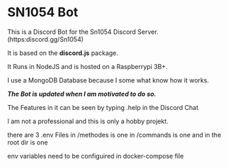 # SN1054 Bot

This is a Discord Bot for the Sn1054 Discord Server. (https:discord.gg/Sn1054)

It is based on the **discord.js** package.

It Runs in NodeJS and is hosted on a Raspberrypi 3B+.

I use a MongoDB Database because I some what know how it works.


***The Bot is updated when I am motivated to do so.***


The Features in it can be seen by typing .help in the Discord Chat

I am not a professional and this is only a hobby projekt.

there are 3 .env Files
in /methodes is one
in /commands is one
and in the root dir is one

env variables need to be configuired in docker-compose file
